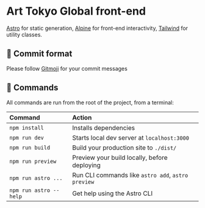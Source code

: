 # Art Tokyo Global front-end
[Astro](https://astro.build) for static generation, [Alpine](https://alpinejs.dev) for front-end interactivity, [Tailwind](https://tailwindcss.com) for utility classes.

## 🚨 Commit format

Please follow [Gitmoji](https://gitmoji.dev/) for your commit messages

## 🧞 Commands

All commands are run from the root of the project, from a terminal:

| Command                | Action                                             |
| :--------------------- | :------------------------------------------------- |
| `npm install`          | Installs dependencies                              |
| `npm run dev`          | Starts local dev server at `localhost:3000`        |
| `npm run build`        | Build your production site to `./dist/`            |
| `npm run preview`      | Preview your build locally, before deploying       |
| `npm run astro ...`    | Run CLI commands like `astro add`, `astro preview` |
| `npm run astro --help` | Get help using the Astro CLI                       |
